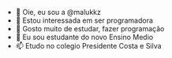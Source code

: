 - 👋 Oie, eu sou a @malukkz
- 👀  Estou interessada em ser programadora
- 🌱  Gosto muito de estudar, fazer programação
- 💞️  Eu sou estudante do novo Ensino Medio
- 📫   Etudo no colegio Presidente Costa e Silva
<!---
malukkz/malukkz is a ✨ special ✨ repository because its `README.md` (this file) appears on your GitHub profile.
You can click the Preview link to take a look at your changes.
--->
